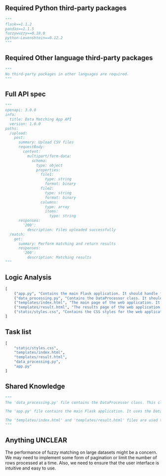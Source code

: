 ## Required Python third-party packages
```python
"""
flask==1.1.2
pandas==1.1.5
fuzzywuzzy==0.18.0
python-Levenshtein==0.12.2
"""
```

## Required Other language third-party packages
```python
"""
No third-party packages in other languages are required.
"""
```

## Full API spec
```python
"""
openapi: 3.0.0
info:
  title: Data Matching App API
  version: 1.0.0
paths:
  /upload:
    post:
      summary: Upload CSV files
      requestBody:
        content:
          multipart/form-data:
            schema:
              type: object
              properties:
                file1:
                  type: string
                  format: binary
                file2:
                  type: string
                  format: binary
                columns:
                  type: array
                  items:
                    type: string
      responses:
        '200':
          description: Files uploaded successfully
  /match:
    get:
      summary: Perform matching and return results
      responses:
        '200':
          description: Matching results
"""
```

## Logic Analysis
```python
[
    ("app.py", "Contains the main Flask application. It should handle file uploads, initiate the DataProcessor, and display results."),
    ("data_processing.py", "Contains the DataProcessor class. It should perform exact, substring, and fuzzy matching on the uploaded data."),
    ("templates/index.html", "The main page of the web application. It should contain a form for file upload and column selection."),
    ("templates/result.html", "The results page of the web application. It should display the matching results."),
    ("static/styles.css", "Contains the CSS styles for the web application.")
]
```

## Task list
```python
[
    "static/styles.css",
    "templates/index.html",
    "templates/result.html",
    "data_processing.py",
    "app.py"
]
```

## Shared Knowledge
```python
"""
The 'data_processing.py' file contains the DataProcessor class. This class uses pandas for data manipulation and fuzzywuzzy for fuzzy matching. It has three main methods: exact_match, substring_match, and fuzzy_match. These methods perform different types of matching on the uploaded data.

The 'app.py' file contains the main Flask application. It uses the DataProcessor class to perform matching on the uploaded data. The results are then displayed using Flask's render_template function.

The 'templates/index.html' and 'templates/result.html' files are used to create the user interface of the web application. The 'static/styles.css' file contains the CSS styles for the web application.
"""
```

## Anything UNCLEAR
The performance of fuzzy matching on large datasets might be a concern. We may need to implement some form of pagination or limit the number of rows processed at a time. Also, we need to ensure that the user interface is intuitive and easy to use.